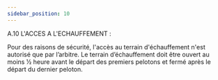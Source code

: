 ```yaml
---
sidebar_position: 10
---
```


A.10 L'ACCES A L'ECHAUFFEMENT :

Pour des raisons de sécurité, l'accès au terrain d'échauffement n'est autorisé que par l’arbitre.
Le terrain d’échauffement doit être ouvert au moins 1⁄2 heure avant le départ des premiers pelotons et
fermé après le départ du dernier peloton.
